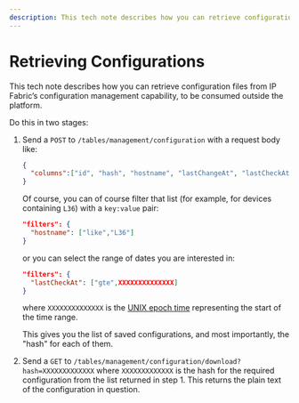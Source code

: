 ```yaml
---
description: This tech note describes how you can retrieve configuration files from IP Fabric’s configuration management capability, to be consumed outside the platform.
---
```


# Retrieving Configurations

This tech note describes how you can retrieve configuration files from IP
Fabric’s configuration management capability, to be consumed outside the
platform.

Do this in two stages:

1. Send a `POST` to `/tables/management/configuration` with a request body like:

   ```json
   {
     "columns":["id", "hash", "hostname", "lastChangeAt", "lastCheckAt", "reason", "sn", "status"]
   }
   ```

   Of course, you can of course filter that list (for example, for devices
   containing `L36`) with a `key:value` pair:

   ```json
   "filters": {
     "hostname": ["like","L36"]
   }
   ```
   
   or you can select the range of dates you are interested in:

   ```json
   "filters": {
     "lastCheckAt": ["gte",XXXXXXXXXXXXXX]
   }
   ```
   
   where `XXXXXXXXXXXXXX` is the [UNIX epoch time](https://www.epoch101.com/)
   representing the start of the time range.

   This gives you the list of saved configurations, and most importantly, the
   "hash" for each of them.

2. Send a `GET` to
   `/tables/management/configuration/download?hash=XXXXXXXXXXXXX`
   where `XXXXXXXXXXXXX` is the hash for the required configuration from the
   list returned in step 1. This returns the plain text of the configuration in
   question.
